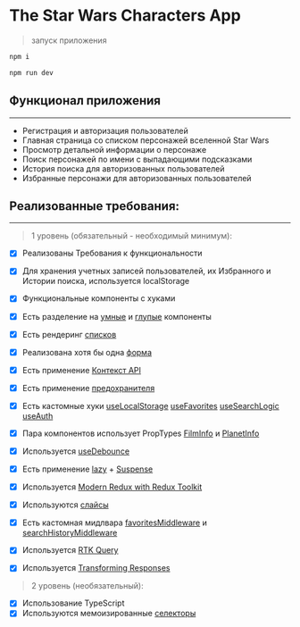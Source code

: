 # The Star Wars Characters App

> запуск приложения

```sh
npm i
```
```sh
npm run dev
```
## Функционал приложения
---

- Регистрация и авторизация пользователей
- Главная страница со списком персонажей вселенной Star Wars
- Просмотр детальной информации о персонаже
- Поиск персонажей по имени с выпадающими подсказками
- История поиска для авторизованных пользователей
- Избранные персонажи для авторизованных пользователей

## Реализованные требования:
---
> 1 уровень (обязательный - необходимый минимум):

- [x] Реализованы Требования к функциональности

- [x] Для хранения учетных записей пользователей, их Избранного и Истории поиска, используется localStorage

- [x] Функциональные компоненты c хуками

- [x] Есть разделение на [умные](src/Pages/Search/Search.tsx) и [глупые](src/Components/Search-bar/Search-input.tsx) компоненты

- [x] Есть рендеринг [списков](src/Pages/Characters/Characters-list.tsx)

- [x] Реализована хотя бы одна [форма](src/Components/Authentication-form/auth-form.tsx)

- [x] Есть применение [Контекст API](src/Authentication/Auth-context.tsx)

- [x] Есть применение [предохранителя](src/App.tsx)

- [x] Есть кастомные хуки [useLocalStorage](src/Authentication/use-locale-storage.ts) [useFavorites](src/Pages/Favorites/useFavorites.ts) [useSearchLogic](src/Components/Search-bar/use-search-logic.ts) [useAuth](src/Authentication/Auth-context.tsx)

- [x] Пара компонентов использует PropTypes [FilmInfo](src/Components/Char-card/Film-info.tsx) и [PlanetInfo](src/Components/Char-card/Planet-info.tsx)

- [x] Используется [useDebounce](src/Components/Search-bar/use-search-logic.ts)

- [x] Есть применение [lazy](src/router/router.tsx) + [Suspense](src/App.tsx)

- [x] Используется [Modern Redux with Redux Toolkit](src/store/store.ts) 

- [x] Используются [слайсы](src/slices)

- [x] Есть кастомная мидлвара [favoritesMiddleware](src/middleware/favorites-middleware.ts) и [searchHistoryMiddleware](src/middleware/search-middleware.ts)

- [x] Используется [RTK Query](src/slices/api-slice.ts)

- [x] Используется [Transforming Responses](src/slices/api-slice.ts)

 > 2 уровень (необязательный):

- [x] Использование TypeScript
- [x] Используются мемоизированные [селекторы](src/slices/search-slice.ts)
